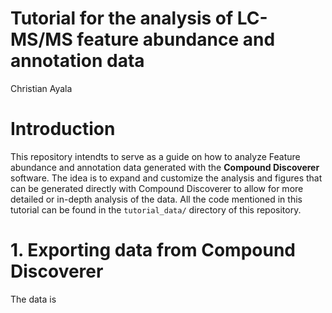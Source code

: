 Tutorial for the analysis of LC-MS/MS feature abundance and annotation
data
================
Christian Ayala

# Introduction

This repository intendts to serve as a guide on how to analyze Feature
abundance and annotation data generated with the **Compound Discoverer**
software. The idea is to expand and customize the analysis and figures
that can be generated directly with Compound Discoverer to allow for
more detailed or in-depth analysis of the data. All the code mentioned
in this tutorial can be found in the `tutorial_data/` directory of this
repository.

# 1. Exporting data from Compound Discoverer

The data is
